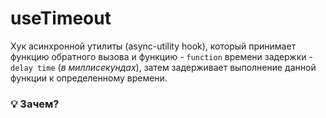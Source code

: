 # useTimeout

Хук асинхронной утилиты (async-utility hook), который принимает функцию обратного вызова и функцию - `function` времени задержки - `delay time` (_в миллисекундах_), затем задерживает выполнение данной функции к определенному времени.

### 💡 Зачем?
